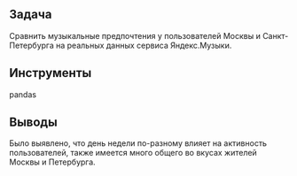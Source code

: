 ## Задача
Сравнить музыкальные предпочтения у пользователей Москвы и Санкт-Петербурга на реальных данных сервиса Яндекс.Музыки.


## Инструменты
pandas


## Выводы
Было выявлено, что день недели по-разному влияет на активность пользователей, также имеется много общего во вкусах жителей Москвы и Петербурга.

